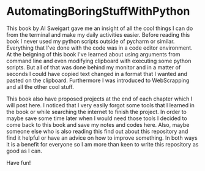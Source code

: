 # AutomatingBoringStuffWithPython

This book by AI Sweigart gave me an insight of all the cool things I can do from the terminal and make my daily activities easier.
Before reading this book I never used my python scripts outside of pycharm or similar. Everything that I've done with the code was in a code editor environment. At the beigning of this book I've learned about using arguments from command line and even modifying clipboard with executing some python scripts. But all of that was done behind my monitor and in a matter of seconds I could have copied text changed in a format that I wanted and pasted on the clipboard. Furthermore I was introduced to WebScrapping and all the other cool stuff. 

This book also have proposed projects at the end of each chapter which I will post here. I noticed that I very easily forgot some tools that I learned in the book or while searching the internet to finish the project. In order to maybe save some time later when I would need those tools I decided to come back to this book and save my notes and codes here. Also, maybe someone else who is also reading this find out about this repository and find it helpful or have an advice on how to improve something. In both ways it is a benefit for everyone so I am more than keen to write this repository as good as I can.

Have fun!
